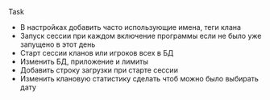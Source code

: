 Task
- В настройках добавить часто использующие имена, теги клана 
- Запуск сессии при каждом включение программы если не было уже запущено в этот день 
- Старт сессии кланов или игроков всех в БД
- Изменить БД, приложение и лимиты
- Добавить строку загрузки при старте сессии
- Изменить клановую статистику сделать чтоб можно было выбирать дату
